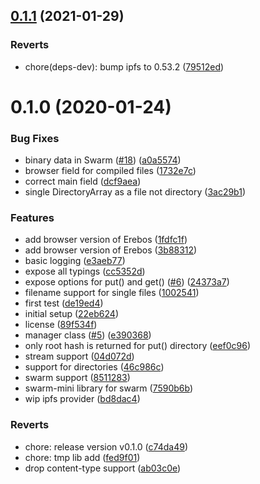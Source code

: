 <a name="0.1.1"></a>
## [0.1.1](https://github.com/rsksmart/rif-storage-js/compare/v0.1.0...v0.1.1) (2021-01-29)


### Reverts

* chore(deps-dev): bump ipfs to 0.53.2 ([79512ed](https://github.com/rsksmart/rif-storage-js/commit/79512ed))



<a name="0.1.0"></a>
# 0.1.0 (2020-01-24)


### Bug Fixes

* binary data in Swarm ([#18](https://github.com/rsksmart/rif-storage-js/issues/18)) ([a0a5574](https://github.com/rsksmart/rif-storage-js/commit/a0a5574))
* browser field for compiled files ([1732e7c](https://github.com/rsksmart/rif-storage-js/commit/1732e7c))
* correct main field ([dcf9aea](https://github.com/rsksmart/rif-storage-js/commit/dcf9aea))
* single DirectoryArray as a file not directory ([3ac29b1](https://github.com/rsksmart/rif-storage-js/commit/3ac29b1))


### Features

* add browser version of Erebos ([1fdfc1f](https://github.com/rsksmart/rif-storage-js/commit/1fdfc1f))
* add browser version of Erebos ([3b88312](https://github.com/rsksmart/rif-storage-js/commit/3b88312))
* basic logging ([e3aeb77](https://github.com/rsksmart/rif-storage-js/commit/e3aeb77))
* expose all typings ([cc5352d](https://github.com/rsksmart/rif-storage-js/commit/cc5352d))
* expose options for put() and get() ([#6](https://github.com/rsksmart/rif-storage-js/issues/6)) ([24373a7](https://github.com/rsksmart/rif-storage-js/commit/24373a7))
* filename support for single files ([1002541](https://github.com/rsksmart/rif-storage-js/commit/1002541))
* first test ([de19ed4](https://github.com/rsksmart/rif-storage-js/commit/de19ed4))
* initial setup ([22eb624](https://github.com/rsksmart/rif-storage-js/commit/22eb624))
* license ([89f534f](https://github.com/rsksmart/rif-storage-js/commit/89f534f))
* manager class ([#5](https://github.com/rsksmart/rif-storage-js/issues/5)) ([e390368](https://github.com/rsksmart/rif-storage-js/commit/e390368))
* only root hash is returned for put() directory ([eef0c96](https://github.com/rsksmart/rif-storage-js/commit/eef0c96))
* stream support ([04d072d](https://github.com/rsksmart/rif-storage-js/commit/04d072d))
* support for directories ([46c986c](https://github.com/rsksmart/rif-storage-js/commit/46c986c))
* swarm support ([8511283](https://github.com/rsksmart/rif-storage-js/commit/8511283))
* swarm-mini library for swarm ([7590b6b](https://github.com/rsksmart/rif-storage-js/commit/7590b6b))
* wip ipfs provider ([bd8dac4](https://github.com/rsksmart/rif-storage-js/commit/bd8dac4))


### Reverts

* chore: release version v0.1.0 ([c74da49](https://github.com/rsksmart/rif-storage-js/commit/c74da49))
* chore: tmp lib add ([fed9f01](https://github.com/rsksmart/rif-storage-js/commit/fed9f01))
* drop content-type support ([ab03c0e](https://github.com/rsksmart/rif-storage-js/commit/ab03c0e))



